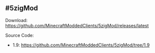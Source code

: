 #5zigMod
---
Download: https://github.com/MinecraftModdedClients/5zigMod/releases/latest

Source Code:

- 1.9: https://github.com/MinecraftModdedClients/5zigMod/tree/1.9